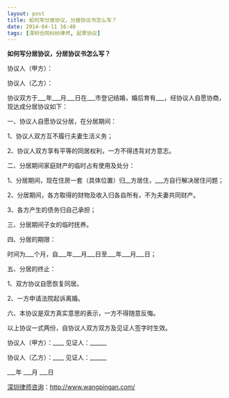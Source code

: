```yaml
---
layout: post
title: 如何写分居协议，分居协议书怎么写？
date: 2014-04-11 16:40
tags: [深圳合同纠纷律师, 起草协议]
---
```

<strong>如何写分居协议，分居协议书怎么写？</strong>

协议人（甲方）：

协议人（乙方）：

协议双方于___年___月___日在___市登记结婚，婚后育有___，经协议人自愿协商，现达成分居协议如下：

一、协议人自愿协议分居，在分居期间：

1、协议人双方互不履行夫妻生活义务；

2、协议人双方享有平等的同居权利，一方不得违背对方意志。

二、分居期间家庭财产的临时占有使用及处分：

1、分居期间，现在住房一套（具体位置）归__方居住，___方自行解决居住问题；

2、分居期间，各方取得的财物及收入归各自所有，不为夫妻共同财产。

3、各方产生的债务归自己承担；

三、分居期间子女的临时抚养。

四、分居的期限：

时间为___个月，自___年___月___日至___年___月___日；

五、分居的终止：

1、双方协议自愿恢复同居。

2、一方申请法院起诉离婚。

六、本协议是双方真实意思的表示，一方不得随意反悔。

以上协议一式两份，自协议人双方双方及见证人签字时生效。

协议人（甲方）：____ 见证人：______

协议人（乙方）：____ 见证人：______

___年 ___月 ___日

<a href="http://www.wangpingan.com/">深圳律师咨询</a>：<a href="http://www.wangpingan.com/">http://www.wangpingan.com/</a>

